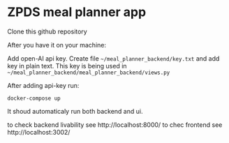 # ZPDS meal planner app

Clone this github repository

After you have it on your machine:

Add open-AI api key.
Create file `~/meal_planner_backend/key.txt` and add key in plain text. This key is being used in `~/meal_planner_backend/meal_planner_backend/views.py`

After adding api-key run:

`docker-compose up`

It shoud automaticaly run both backend and ui.

to check backend livability see http://localhost:8000/
to chec frontend see http://localhost:3002/

